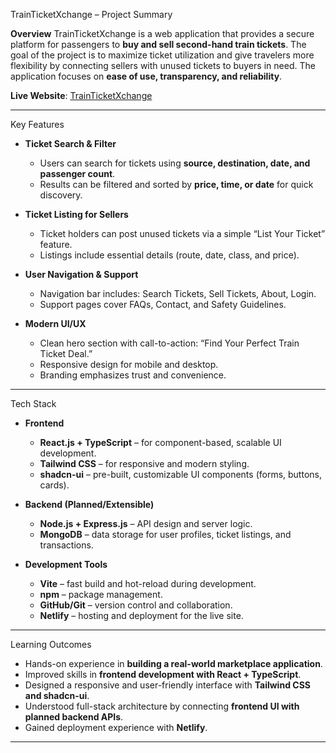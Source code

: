 TrainTicketXchange – Project Summary

**Overview**
TrainTicketXchange is a web application that provides a secure platform for passengers to **buy and sell second-hand train tickets**. The goal of the project is to maximize ticket utilization and give travelers more flexibility by connecting sellers with unused tickets to buyers in need. The application focuses on **ease of use, transparency, and reliability**.

**Live Website**: [TrainTicketXchange](https://imaginative-mochi-173e46.netlify.app/)

---

 Key Features

* **Ticket Search & Filter**

  * Users can search for tickets using **source, destination, date, and passenger count**.
  * Results can be filtered and sorted by **price, time, or date** for quick discovery.

* **Ticket Listing for Sellers**

  * Ticket holders can post unused tickets via a simple “List Your Ticket” feature.
  * Listings include essential details (route, date, class, and price).

* **User Navigation & Support**

  * Navigation bar includes: Search Tickets, Sell Tickets, About, Login.
  * Support pages cover FAQs, Contact, and Safety Guidelines.

* **Modern UI/UX**

  * Clean hero section with call-to-action: “Find Your Perfect Train Ticket Deal.”
  * Responsive design for mobile and desktop.
  * Branding emphasizes trust and convenience.

---

 Tech Stack

* **Frontend**

  * **React.js + TypeScript** – for component-based, scalable UI development.
  * **Tailwind CSS** – for responsive and modern styling.
  * **shadcn-ui** – pre-built, customizable UI components (forms, buttons, cards).

* **Backend (Planned/Extensible)**

  * **Node.js + Express.js** – API design and server logic.
  * **MongoDB** – data storage for user profiles, ticket listings, and transactions.

* **Development Tools**

  * **Vite** – fast build and hot-reload during development.
  * **npm** – package management.
  * **GitHub/Git** – version control and collaboration.
  * **Netlify** – hosting and deployment for the live site.

---
Learning Outcomes

* Hands-on experience in **building a real-world marketplace application**.
* Improved skills in **frontend development with React + TypeScript**.
* Designed a responsive and user-friendly interface with **Tailwind CSS and shadcn-ui**.
* Understood full-stack architecture by connecting **frontend UI with planned backend APIs**.
* Gained deployment experience with **Netlify**.

---

